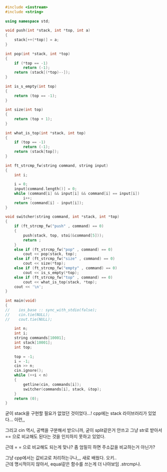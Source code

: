 ```cpp
#include <iostream>  
#include <string>  
  
using namespace std;  
  
void push(int *stack, int *top, int a)  
{  
    stack[++(*top)] = a;  
}  
  
int pop(int *stack, int *top)  
{  
    if (*top == -1)  
        return (-1);  
    return (stack[(*top)--]);  
}  
  
int is_s_empty(int top)  
{  
    return (top == -1);  
}  
  
int size(int top)  
{  
    return (top + 1);  
}  
  
int what_is_top(int *stack, int top)  
{  
    if (top == -1)  
        return (-1);  
    return (stack[top]);  
}  
  
int ft_strcmp_fw(string command, string input)  
{  
    int i;  
  
    i = 0;  
    input[command.length()] = 0;  
    while (command[i] && input[i] && command[i] == input[i])  
        i++;  
    return (command[i] - input[i]);  
}  
  
void switcher(string command, int *stack, int *top)  
{  
    if (ft_strcmp_fw("push" , command) == 0)  
    {  
        push(stack, top, stoi(&command[5]));  
        return ;
    }
    else if (ft_strcmp_fw("pop" , command) == 0)  
        cout << pop(stack, top);  
    else if (ft_strcmp_fw("size" , command) == 0)  
        cout << size(*top);  
    else if (ft_strcmp_fw("empty" , command) == 0)  
        cout << is_s_empty(*top);  
    else if (ft_strcmp_fw("top" , command) == 0)  
        cout << what_is_top(stack, *top);  
    cout << '\n';  
}  
  
int main(void)  
{  
//    ios_base :: sync_with_stdio(false);  
//    cin.tie(NULL);  
//    cout.tie(NULL);  
  
    int n;  
    int i;  
    string commands[10001];  
    int stack[10001];  
    int top;  
  
    top = -1;  
    i = -1;  
    cin >> n;  
    cin.ignore();  
    while (++i < n)  
    {  
        getline(cin, commands[i]);  
        switcher(commands[i], stack, &top);  
    }  
    return (0);  
}
```


굳이 stack을 구현할 필요가 없었던 것이었다...! cpp에는 stack 라이브러리가 있었다... 이런,,  
  
그리고 cin 역시, 공백을 구분해서 받으니까, 굳이 split같은거 안쓰고 그냥 str로 받아서 == 으로 비교해도 된다는 것을 인지하지 못하고 있었다.  
  
근데 = = 으로 비교해도 되는게 맞나? 좀 엄밀히 하면 주소값을 비교하는거 아닌가?


그냥 cpp에서는 값비교로 처리하는구나,,, 새로 배웠다. 오키..  
근데 명시적이지 않아서, equal같은 함수를 쓰는게 더 나아보임 .strcmp나.


